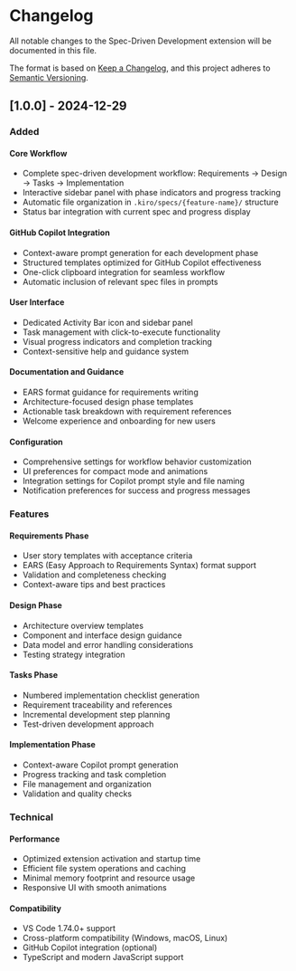 # Changelog

All notable changes to the Spec-Driven Development extension will be documented in this file.

The format is based on [Keep a Changelog](https://keepachangelog.com/en/1.0.0/),
and this project adheres to [Semantic Versioning](https://semver.org/spec/v2.0.0.html).

## [1.0.0] - 2024-12-29

### Added

#### Core Workflow

- Complete spec-driven development workflow: Requirements → Design → Tasks → Implementation
- Interactive sidebar panel with phase indicators and progress tracking
- Automatic file organization in `.kiro/specs/{feature-name}/` structure
- Status bar integration with current spec and progress display

#### GitHub Copilot Integration

- Context-aware prompt generation for each development phase
- Structured templates optimized for GitHub Copilot effectiveness
- One-click clipboard integration for seamless workflow
- Automatic inclusion of relevant spec files in prompts

#### User Interface

- Dedicated Activity Bar icon and sidebar panel
- Task management with click-to-execute functionality
- Visual progress indicators and completion tracking
- Context-sensitive help and guidance system

#### Documentation and Guidance

- EARS format guidance for requirements writing
- Architecture-focused design phase templates
- Actionable task breakdown with requirement references
- Welcome experience and onboarding for new users

#### Configuration

- Comprehensive settings for workflow behavior customization
- UI preferences for compact mode and animations
- Integration settings for Copilot prompt style and file naming
- Notification preferences for success and progress messages

### Features

#### Requirements Phase

- User story templates with acceptance criteria
- EARS (Easy Approach to Requirements Syntax) format support
- Validation and completeness checking
- Context-aware tips and best practices

#### Design Phase

- Architecture overview templates
- Component and interface design guidance
- Data model and error handling considerations
- Testing strategy integration

#### Tasks Phase

- Numbered implementation checklist generation
- Requirement traceability and references
- Incremental development step planning
- Test-driven development approach

#### Implementation Phase

- Context-aware Copilot prompt generation
- Progress tracking and task completion
- File management and organization
- Validation and quality checks

### Technical

#### Performance

- Optimized extension activation and startup time
- Efficient file system operations and caching
- Minimal memory footprint and resource usage
- Responsive UI with smooth animations

#### Compatibility

- VS Code 1.74.0+ support
- Cross-platform compatibility (Windows, macOS, Linux)
- GitHub Copilot integration (optional)
- TypeScript and modern JavaScript support
